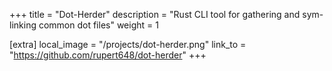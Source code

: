 +++
title = "Dot-Herder"
description = "Rust CLI tool for gathering and sym-linking common dot files"
weight = 1

[extra]
local_image = "/projects/dot-herder.png"
link_to = "https://github.com/rupert648/dot-herder"
+++

